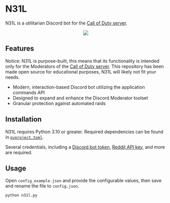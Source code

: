 # N31L

N31L is a utilitarian Discord bot for the [Call of Duty server](https://discord.gg/CallofDuty).

<p align="center">
    <img src="https://i.imgur.com/reqTkF4.png" draggable="false">
</p>

## Features

Notice: N31L is purpose-built, this means that its functionality is intended only for the Moderators of the [Call of Duty server](https://discord.gg/CallofDuty). This repository has been made open source for educational purposes, N31L will likely not fit your needs.

-   Modern, interaction-based Discord bot utilizing the application commands API
-   Designed to expand and enhance the Discord Moderator toolset
-   Granular protection against automated raids

## Installation

N31L requires Python 3.10 or greater. Required dependencies can be found in [`pyproject.toml`](https://github.com/EthanC/Perplex/blob/main/pyproject.toml).

Several credentials, including a [Discord bot token](https://discord.com/developers/), [Reddit API key](https://reddit.com/prefs/apps), and more are required.

## Usage

Open `config_example.json` and provide the configurable values, then save and rename the file to `config.json`.

```py
python n31l.py
```
